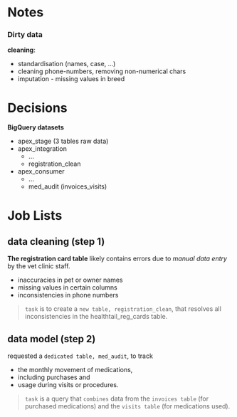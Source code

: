 # Notes

### Dirty data

**cleaning**: 
* standardisation (names, case, ...)
* cleaning phone-numbers, removing non-numerical chars
* imputation - missing values in breed 

# Decisions


**BigQuery datasets**
- apex_stage (3 tables raw data)
- apex_integration 
  - ...
  - registration_clean
- apex_consumer
  - ...
  - med_audit (invoices_visits)

# Job Lists

## data cleaning (step 1)

**The registration card table** likely contains errors due to *manual data entry* by the vet clinic staff.

* inaccuracies in pet or owner names
* missing values in certain columns
* inconsistencies in phone numbers

> `task` is to create a `new table, registration_clean`, that resolves all inconsistencies in the healthtail_reg_cards table. 

## data model (step 2)

requested a `dedicated table, med_audit`, to track 
* the monthly movement of medications, 
* including purchases and 
* usage during visits or procedures. 

> `task` is a query that `combines` data from the `invoices table` (for purchased medications) and the `visits table` (for medications used). 

